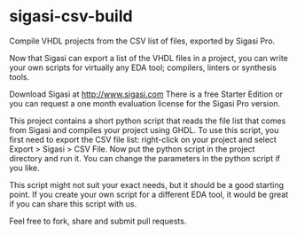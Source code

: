sigasi-csv-build
================

Compile VHDL projects from the CSV list of files, exported by Sigasi Pro.


Now that Sigasi can export a list of the VHDL files in a project, you can write your own scripts for virtually any EDA tool; compilers, linters or synthesis tools. 

Download Sigasi at http://www.sigasi.com 
There is a free Starter Edition or you can request a one month evaluation license for the Sigasi Pro version.

This project contains a short python script that reads the file list that comes from Sigasi and compiles your project using GHDL. To use this script, you first need to export the CSV file list: right-click on your project and select Export > Sigasi > CSV File. Now put the python script in the project directory and run it. You can change the parameters in the python script if you like.

This script might not suit your exact needs, but it should be a good starting point. If you create your own script for a different EDA tool, it would be great if you can share this script with us. 

Feel free to fork, share and submit pull requests.